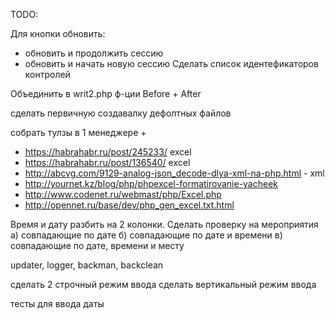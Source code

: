 TODO:

Для кнопки обновить: 
- обновить и продолжить сессию
- обновить и начать новую сессию
Сделать список идентефикаторов контролей 

Объединить в writ2.php ф-ции Before + After

сделать первичную создавалку дефолтных файлов

собрать тулзы в 1 менеджере +

- https://habrahabr.ru/post/245233/ excel
- https://habrahabr.ru/post/136540/ excel
- http://abcvg.com/9129-analog-json_decode-dlya-xml-na-php.html - xml
- http://yournet.kz/blog/php/phpexcel-formatirovanie-yacheek
- http://www.codenet.ru/webmast/php/Excel.php
- http://opennet.ru/base/dev/php_gen_excel.txt.html

Время и дату разбить на 2 колонки. Сделать проверку на мероприятия а) совпадающие по дате б) совпадающие по дате и времени в) совпадающие по дате, времени и месту

updater, logger, backman, backclean

сделать 2 строчный режим ввода
сделать вертикальный режим ввода

тесты для ввода даты